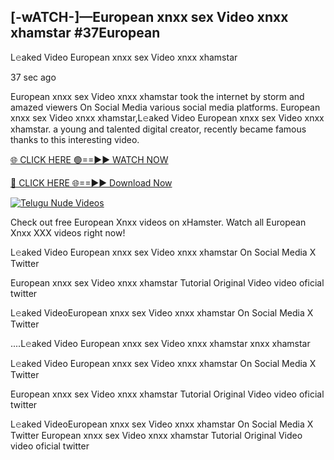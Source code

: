 ## [-wATCH-]—European xnxx sex Video xnxx xhamstar #37European

L𝚎aked Video European xnxx sex Video xnxx xhamstar

37 sec ago 

European xnxx sex Video xnxx xhamstar took the internet by storm and amazed viewers On Social Media various social media platforms. European xnxx sex Video xnxx xhamstar,L𝚎aked Video European xnxx sex Video xnxx xhamstar. a young and talented digital creator, recently became famous thanks to this interesting video.

[🌐 CLICK HERE 🟢==►► WATCH NOW](https://russelviperEuropean.blogspot.com/p/valo-video.html)

[🔴 CLICK HERE 🌐==►► Download Now](https://russelviperEuropean.blogspot.com/p/valo-video.html)

[![Telugu Nude Videos](https://i.imgur.com/dJHk4Zq.gif)](https://russelviperEuropean.blogspot.com/p/valo-video.html)

Check out free European Xnxx videos on xHamster. Watch all European Xnxx XXX videos right now!

L𝚎aked Video European xnxx sex Video xnxx xhamstar On Social Media X Twitter

European xnxx sex Video xnxx xhamstar Tutorial Original Video video oficial twitter

L𝚎aked VideoEuropean xnxx sex Video xnxx xhamstar On Social Media X Twitter

....L𝚎aked Video European xnxx sex Video xnxx xhamstar xnxx xhamstar

L𝚎aked Video European xnxx sex Video xnxx xhamstar On Social Media X Twitter

European xnxx sex Video xnxx xhamstar Tutorial Original Video video oficial twitter

L𝚎aked VideoEuropean xnxx sex Video xnxx xhamstar On Social Media X Twitter
European xnxx sex Video xnxx xhamstar Tutorial Original Video video oficial twitter